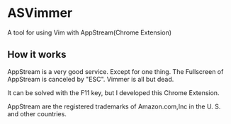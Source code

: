 # ASVimmer

A tool for using Vim with AppStream(Chrome Extension)

## How it works

AppStream is a very good service. Except for one thing.
The Fullscreen of AppStream is canceled by "ESC". Vimmer is all but dead.

It can be solved with the F11 key, but I developed this Chrome Extension.

AppStream are the registered trademarks of Amazon.com,Inc in the U. S. and other countries.
